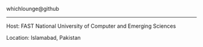 whichlounge@github
- - - - - - - - - -

Host: FAST National University of Computer and Emerging Sciences 

Location: Islamabad, Pakistan



